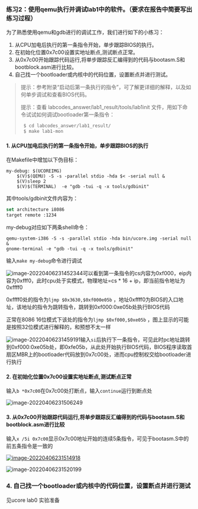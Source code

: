 ### 练习2：使用qemu执行并调试lab1中的软件。（要求在报告中简要写出练习过程）

为了熟悉使用qemu和gdb进行的调试工作，我们进行如下的小练习：

1. 从CPU加电后执行的第一条指令开始，单步跟踪BIOS的执行。
2. 在初始化位置0x7c00设置实地址断点,测试断点正常。
3. 从0x7c00开始跟踪代码运行,将单步跟踪反汇编得到的代码与bootasm.S和 bootblock.asm进行比较。
4. 自己找一个bootloader或内核中的代码位置，设置断点并进行测试。

> 提示：参考附录“启动后第一条执行的指令”，可了解更详细的解释，以及如何单步调试和查看BIOS代码。
>
> 提示：查看 labcodes_answer/lab1_result/tools/lab1init 文件，用如下命令试试如何调试bootloader第一条指令：
>
> ```bash
>  $ cd labcodes_answer/lab1_result/
>  $ make lab1-mon
> ```
> 



#### 1. 从CPU加电后执行的第一条指令开始，单步跟踪BIOS的执行

在Makefile中增加以下伪目标：

```shell
my-debug: $(UCOREIMG)
	$(V)$(QEMU) -S -s -parallel stdio -hda $< -serial null &
	$(V)sleep 2
	$(V)$(TERMINAL)  -e "gdb -tui -q -x tools/gdbinit"
```

其中tools/gdbinit文件内容为：

```cmake
set architecture i8086
target remote :1234
```

my-debug对应如下两条shell命令：

```shell
qemu-system-i386 -S -s -parallel stdio -hda bin/ucore.img -serial null &
gnome-terminal -e "gdb -tui -q -x tools/gdbinit"
```

输入`make my-debug`命令进行调试

![image-20220406231452344](https://gitee.com/HappyBinbin/pcigo/raw/master/pic/202204062314409.png)可以看到第一条指令的cs内容为0xf000，eip内容为0xfff0，此时cpu处于实模式，物理地址=cs * 16 + ip，即当前指令地址为0xffff0

0xffff0处的指令为`ljmp $0x3630,$0xf000e05b` ，地址0xffff0为BIOS的入口地址，该地址的指令为跳转指令，跳转到0xf000:0xe05b处执行BIOS代码

正常在8086 16位模式下该处的指令为`ljmp $0xf000,$0xe05b` ，图上显示的可能是按照32位模式进行解释的，和预想不太一样

![image-20220406231459191](https://gitee.com/HappyBinbin/pcigo/raw/master/pic/202204062314243.png)输入`si`后执行下一条指令，可见此时pc地址跳转到0xf000:0xe05b处，即0xfe05b，从此处开始执行BIOS代码，BIOS程序读取首扇区MBR上的bootloader代码放到0x7c00处，进而cpu控制权交给bootloader进行执行

#### 2. 在初始化位置0x7c00设置实地址断点,测试断点正常

输入`b *0x7c00`在0x7c00处打断点，输入`continue`运行到断点处

![image-20220406231506249](https://gitee.com/HappyBinbin/pcigo/raw/master/pic/202204062315315.png)



#### 3. 从0x7c00开始跟踪代码运行,将单步跟踪反汇编得到的代码与bootasm.S和 bootblock.asm进行比较

输入`x /5i 0x7c00`显示0x7c00地址开始的连续5条指令，可见于bootasm.S中的前五条指令是一致的

[![image-20220406231514918](https://gitee.com/HappyBinbin/pcigo/raw/master/pic/202204062315976.png)](https://img2020.cnblogs.com/blog/1159891/202007/1159891-20200716105340625-1642079072.png)

![image-20220406231520199](https://gitee.com/HappyBinbin/pcigo/raw/master/pic/202204062315255.png)

### 4. 自己找一个bootloader或内核中的代码位置，设置断点并进行测试

见ucore lab0 实验准备
